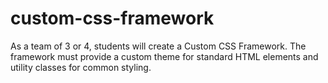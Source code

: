 # custom-css-framework
As a team of 3 or 4, students will create a Custom CSS Framework. The framework must provide a custom theme for standard HTML elements and utility classes for common styling.
